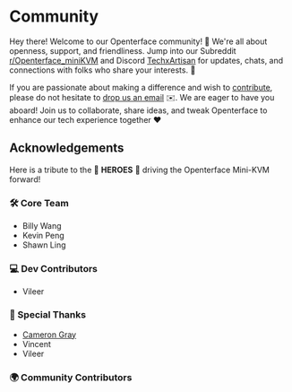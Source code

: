 # Community

Hey there! Welcome to our Openterface community! 🎉 We're all about openness, support, and friendliness. Jump into our Subreddit [r/Openterface_miniKVM](https://www.reddit.com/r/Openterface_miniKVM/) and Discord [TechxArtisan](https://discord.gg/4khsrbGS) for updates, chats, and connections with folks who share your interests. 🚀 

If you are passionate about making a difference and wish to [contribute](/contributing), please do not hesitate to [drop us an email](mailto:techxartisan@gmail.com) ✉️. We are eager to have you aboard! Join us to collaborate, share ideas, and tweak Openterface to enhance our tech experience together ❤️

## Acknowledgements

Here is a tribute to the 🦸 **HEROES** 🌟 driving the Openterface Mini-KVM forward!

### 🛠 Core Team

- Billy Wang
- Kevin Peng
- Shawn Ling

### 💻 Dev Contributors

- Vileer

### 🌟 Special Thanks

- [Cameron Gray](https://www.youtube.com/watch?v=xAEQpWyfY-c&lc=UgzC1jpnkrIq2vxNwnB4AaABAg.A1i5eb4FHngA1kZqDnoKat)
- Vincent
- Vileer

### 🌍 Community Contributors
